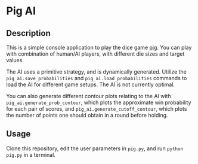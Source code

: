 # Pig AI

## Description
This is a simple console application to play the dice game [pig](https://en.wikipedia.org/wiki/Pig_(dice_game)).
You can play with combination of human/AI players, with different die sizes and target values.

The AI uses a primitive strategy, and is dynamically generated. Utilize the `pig_ai.save_probabilities` and `pig_ai.load_probabilities` commands to load the AI for different game setups. The AI is not currently optimal.

You can also generate different contour plots relating to the AI with `pig_ai.generate_prob_contour`, which plots the approximate win probability for each pair of scores, and `pig_ai.generate_cutoff_contour`, which plots the number of points one should obtain in a round before holding.

## Usage
Clone this repository, edit the user parameters in `pig.py`, and run `python pig.py` in a terminal.
